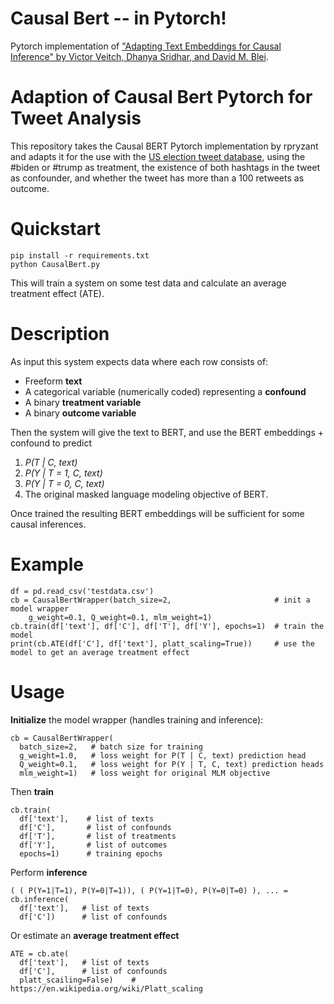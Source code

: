 # Causal Bert -- in Pytorch!
Pytorch implementation of ["Adapting Text Embeddings for Causal Inference" by Victor Veitch, Dhanya Sridhar, and David M. Blei](https://arxiv.org/pdf/1905.12741.pdf). 

# Adaption of Causal Bert Pytorch for Tweet Analysis
This repository takes the Causal BERT Pytorch implementation by rpryzant and adapts it for the use with the [US election tweet database](https://www.kaggle.com/datasets/manchunhui/us-election-2020-tweets), using the #biden or #trump as treatment, the existence of both hashtags in the tweet as confounder, and whether the tweet has more than a 100 retweets as outcome.
# Quickstart

```
pip install -r requirements.txt
python CausalBert.py
```

This will train a system on some test data and calculate an average treatment effect (ATE). 

# Description

As input this system expects data where each row consists of:
* Freeform **text**
* A categorical variable (numerically coded) representing a **confound**
* A binary **treatment variable**
* A binary **outcome variable**

Then the system will give the text to BERT, and use the BERT embeddings + confound to predict
1) _P(T | C, text)_ 
2) _P(Y | T = 1, C, text)_
3) _P(Y | T = 0, C, text)_
4) The original masked language modeling objective of BERT. 

Once trained the resulting BERT embeddings will be sufficient for some causal inferences. 

# Example

```
df = pd.read_csv('testdata.csv')            
cb = CausalBertWrapper(batch_size=2,                       # init a model wrapper
    g_weight=0.1, Q_weight=0.1, mlm_weight=1)
cb.train(df['text'], df['C'], df['T'], df['Y'], epochs=1)  # train the model
print(cb.ATE(df['C'], df['text'], platt_scaling=True))     # use the model to get an average treatment effect
```


# Usage

**Initialize** the model wrapper (handles training and inference):

```    
cb = CausalBertWrapper(
  batch_size=2,   # batch size for training
  g_weight=1.0,   # loss weight for P(T | C, text) prediction head
  Q_weight=0.1,   # loss weight for P(Y | T, C, text) prediction heads
  mlm_weight=1)   # loss weight for original MLM objective
```

Then **train**
```
cb.train(
  df['text'],    # list of texts
  df['C'],       # list of confounds
  df['T'],       # list of treatments
  df['Y'],       # list of outcomes
  epochs=1)      # training epochs
```

Perform **inference**

```
( ( P(Y=1|T=1), P(Y=0|T=1)), ( P(Y=1|T=0), P(Y=0|T=0) ), ... =  cb.inference(
  df['text'],   # list of texts
  df['C'])      # list of confounds
```

Or estimate an **average treatment effect**

```
ATE = cb.ate(
  df['text'],   # list of texts
  df['C'],      # list of confounds
  platt_scailing=False)    # https://en.wikipedia.org/wiki/Platt_scaling
```


